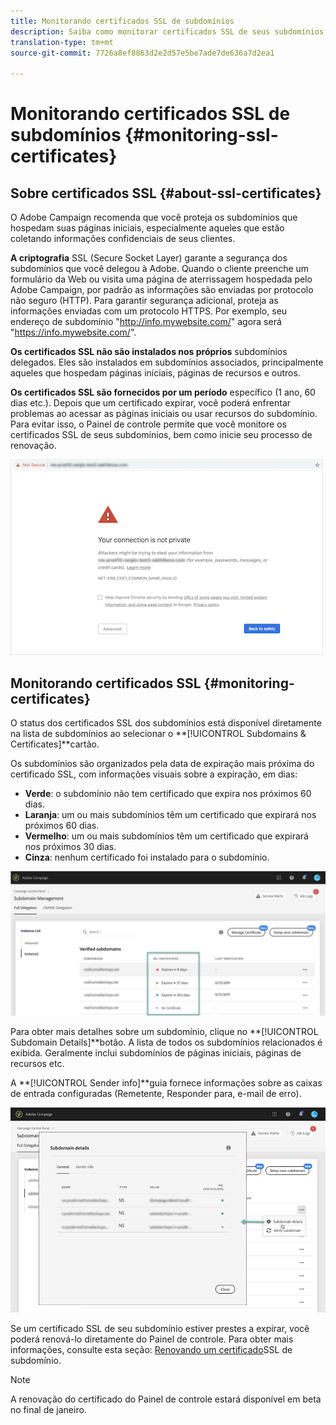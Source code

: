 ```yaml
---
title: Monitorando certificados SSL de subdomínios
description: Saiba como monitorar certificados SSL de seus subdomínios
translation-type: tm+mt
source-git-commit: 7726a8ef8863d2e2d57e5be7ade7de636a7d2ea1

---
```



# Monitorando certificados SSL de subdomínios {#monitoring-ssl-certificates}

## Sobre certificados SSL {#about-ssl-certificates}

O Adobe Campaign recomenda que você proteja os subdomínios que hospedam suas páginas iniciais, especialmente aqueles que estão coletando informações confidenciais de seus clientes.

**A criptografia** SSL (Secure Socket Layer) garante a segurança dos subdomínios que você delegou à Adobe. Quando o cliente preenche um formulário da Web ou visita uma página de aterrissagem hospedada pelo Adobe Campaign, por padrão as informações são enviadas por protocolo não seguro (HTTP). Para garantir segurança adicional, proteja as informações enviadas com um protocolo HTTPS. Por exemplo, seu endereço de subdomínio &quot;http://info.mywebsite.com/&quot; agora será &quot;https://info.mywebsite.com/&quot;.

**Os certificados SSL não são instalados nos próprios** subdomínios delegados. Eles são instalados em subdomínios associados, principalmente aqueles que hospedam páginas iniciais, páginas de recursos e outros.

**Os certificados SSL são fornecidos por um período** específico (1 ano, 60 dias etc.). Depois que um certificado expirar, você poderá enfrentar problemas ao acessar as páginas iniciais ou usar recursos do subdomínio. Para evitar isso, o Painel de controle permite que você monitore os certificados SSL de seus subdomínios, bem como inicie seu processo de renovação.

![](assets/no_certificate.png)

## Monitorando certificados SSL {#monitoring-certificates}

O status dos certificados SSL dos subdomínios está disponível diretamente na lista de subdomínios ao selecionar o **[!UICONTROL Subdomains & Certificates]**cartão.

Os subdomínios são organizados pela data de expiração mais próxima do certificado SSL, com informações visuais sobre a expiração, em dias:

* **Verde**: o subdomínio não tem certificado que expira nos próximos 60 dias.
* **Laranja**: um ou mais subdomínios têm um certificado que expirará nos próximos 60 dias.
* **Vermelho**: um ou mais subdomínios têm um certificado que expirará nos próximos 30 dias.
* **Cinza**: nenhum certificado foi instalado para o subdomínio.

![](assets/subdomains_list.png)

Para obter mais detalhes sobre um subdomínio, clique no **[!UICONTROL Subdomain Details]**botão.
A lista de todos os subdomínios relacionados é exibida. Geralmente inclui subdomínios de páginas iniciais, páginas de recursos etc.

A **[!UICONTROL Sender info]**guia fornece informações sobre as caixas de entrada configuradas (Remetente, Responder para, e-mail de erro).

![](assets/subdomain_details.png)

Se um certificado SSL de seu subdomínio estiver prestes a expirar, você poderá renová-lo diretamente do Painel de controle. Para obter mais informações, consulte esta seção: [Renovando um certificado](../../subdomains-certificates/using/renewing-subdomain-certificate.md)SSL de subdomínio.

>[!NOTE]
>
>A renovação do certificado do Painel de controle estará disponível em beta no final de janeiro.
